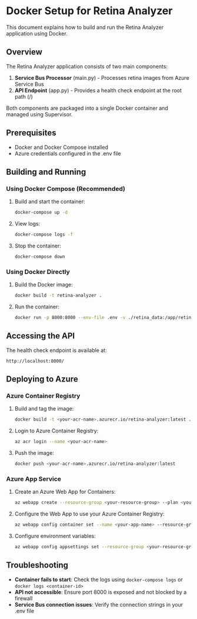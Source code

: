 # Docker Setup for Retina Analyzer

This document explains how to build and run the Retina Analyzer application using Docker.

## Overview

The Retina Analyzer application consists of two main components:
1. **Service Bus Processor** (main.py) - Processes retina images from Azure Service Bus
2. **API Endpoint** (app.py) - Provides a health check endpoint at the root path (/)

Both components are packaged into a single Docker container and managed using Supervisor.

## Prerequisites

- Docker and Docker Compose installed
- Azure credentials configured in the .env file

## Building and Running

### Using Docker Compose (Recommended)

1. Build and start the container:
   ```bash
   docker-compose up -d
   ```

2. View logs:
   ```bash
   docker-compose logs -f
   ```

3. Stop the container:
   ```bash
   docker-compose down
   ```

### Using Docker Directly

1. Build the Docker image:
   ```bash
   docker build -t retina-analyzer .
   ```

2. Run the container:
   ```bash
   docker run -p 8000:8000 --env-file .env -v ./retina_data:/app/retina_data retina-analyzer
   ```

## Accessing the API

The health check endpoint is available at:
```
http://localhost:8000/
```

## Deploying to Azure

### Azure Container Registry

1. Build and tag the image:
   ```bash
   docker build -t <your-acr-name>.azurecr.io/retina-analyzer:latest .
   ```

2. Login to Azure Container Registry:
   ```bash
   az acr login --name <your-acr-name>
   ```

3. Push the image:
   ```bash
   docker push <your-acr-name>.azurecr.io/retina-analyzer:latest
   ```

### Azure App Service

1. Create an Azure Web App for Containers:
   ```bash
   az webapp create --resource-group <your-resource-group> --plan <your-app-service-plan> --name <your-app-name> --deployment-container-image-name <your-acr-name>.azurecr.io/retina-analyzer:latest
   ```

2. Configure the Web App to use your Azure Container Registry:
   ```bash
   az webapp config container set --name <your-app-name> --resource-group <your-resource-group> --docker-custom-image-name <your-acr-name>.azurecr.io/retina-analyzer:latest --docker-registry-server-url https://<your-acr-name>.azurecr.io
   ```

3. Configure environment variables:
   ```bash
   az webapp config appsettings set --resource-group <your-resource-group> --name <your-app-name> --settings @env-settings.json
   ```

## Troubleshooting

- **Container fails to start**: Check the logs using `docker-compose logs` or `docker logs <container-id>`
- **API not accessible**: Ensure port 8000 is exposed and not blocked by a firewall
- **Service Bus connection issues**: Verify the connection strings in your .env file
